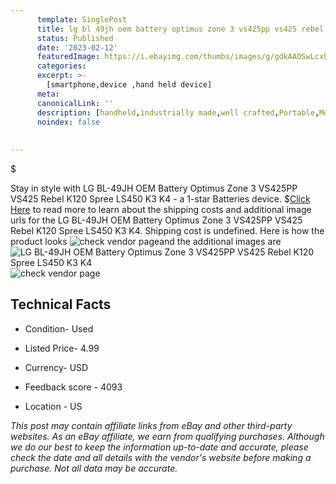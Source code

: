 ```yaml
---
      template: SinglePost
      title: lg bl 49jh oem battery optimus zone 3 vs425pp vs425 rebel k120 spree ls450 k3 k4
      status: Published
      date: '2023-02-12'
      featuredImage: https://i.ebayimg.com/thumbs/images/g/gdkAAOSwLcxhe26k/s-l225.jpg
      categories: 
      excerpt: >-
        [smartphone,device ,hand held device]
      meta:
      canonicalLink: ''
      description: [handheld,industrially made,well crafted,Portable,Mobile,Compact,Convenient,Lightweight,Maneuverable,Man-portable,Miniature,Carriable,Hand-held,Light,Holdable,Transportable,Mobile device,Pocket-sized,On-the-go,Wireless,Cordless,Compact size,Convenient size, smartphone,device ,hand held device]
      noindex: false
      
        
---
```

$

Stay in style with LG BL-49JH OEM Battery Optimus Zone 3 VS425PP VS425 Rebel K120 Spree LS450 K3 K4 - a 1-star Batteries device.
$[Click Here](https://www.ebay.com/itm/255207011888?hash=item3b6b85f630%3Ag%3AgdkAAOSwLcxhe26k&mkevt=1&mkcid=1&mkrid=711-53200-19255-0&campid=%253CePNCampaignId%253E&customid=%253CreferenceId%253E&toolid=10049) to read more to learn about the shipping costs and additional image urls for the LG BL-49JH OEM Battery Optimus Zone 3 VS425PP VS425 Rebel K120 Spree LS450 K3 K4. Shipping cost is undefined. Here is how the product looks ![check vendor page](https://i.ebayimg.com/thumbs/images/g/gdkAAOSwLcxhe26k/s-l225.jpg)and the additional images are![LG BL-49JH OEM Battery Optimus Zone 3 VS425PP VS425 Rebel K120 Spree LS450 K3 K4](https://i.ebayimg.com/images/g/gdkAAOSwLcxhe26k/s-l500.jpg)![check vendor page]()



 ## Technical Facts 



     
      

 - Condition- Used 


      

 - Listed Price- 4.99 


      

 - Currency- USD 


      

 - Feedback score - 4093 


      

 - Location - US 


      
      

 *_This post may contain affiliate links from eBay and other third-party websites. As an eBay affiliate, we earn from qualifying purchases. Although we do our best to keep the information up-to-date and accurate, please check the date and all details with the vendor's website before making a purchase. Not all data may be accurate._*






